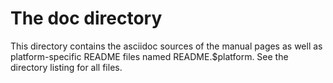 The doc directory
=================

This directory contains the asciidoc sources of the manual pages as well as
platform-specific README files named README.$platform. See the directory
listing for all files.
